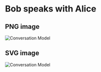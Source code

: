 # Bob speaks with Alice

## PNG image
![Conversation Model](https://plantuml.kubernetes.zone/plantuml/png/3Sh13O0m2030LNG0ozzjA18bqa9QY8wlh_lSAfqq3ywXonNXSmSO-9HJuigQamTP3-vHo1gu45cL05ViaKstm-Zc0Grd_F2BpPKdLAiRgX0N_zS7)

## SVG image
![Conversation Model](https://plantuml.kubernetes.zone/plantuml/svg/3Sh13O0m2030LNG0ozzjA18bqa9QY8wlh_lSAfqq3ywXonNXSmSO-9HJuigQamTP3-vHo1gu45cL05ViaKstm-Zc0Grd_F2BpPKdLAiRgX0N_zS7&sanitize=1)

